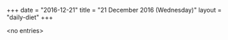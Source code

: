 +++
date = "2016-12-21"
title = "21 December 2016 (Wednesday)"
layout = "daily-diet"
+++


\<no entries\>

